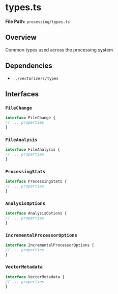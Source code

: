 # types.ts

**File Path:** `processing/types.ts`

## Overview

Common types used across the processing system

## Dependencies

- `../vectorizers/types`

## Interfaces

### `FileChange`

```typescript
interface FileChange {
// ... properties
}
```

### `FileAnalysis`

```typescript
interface FileAnalysis {
// ... properties
}
```

### `ProcessingStats`

```typescript
interface ProcessingStats {
// ... properties
}
```

### `AnalysisOptions`

```typescript
interface AnalysisOptions {
// ... properties
}
```

### `IncrementalProcessorOptions`

```typescript
interface IncrementalProcessorOptions {
// ... properties
}
```

### `VectorMetadata`

```typescript
interface VectorMetadata {
// ... properties
}
```

